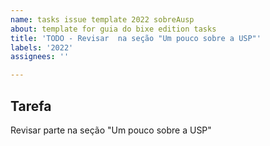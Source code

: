 ```yaml
---
name: tasks issue template 2022 sobreAusp
about: template for guia do bixe edition tasks
title: 'TODO - Revisar  na seção "Um pouco sobre a USP"'
labels: '2022'
assignees: ''

---
```


## Tarefa
Revisar parte  na seção "Um pouco sobre a USP"
